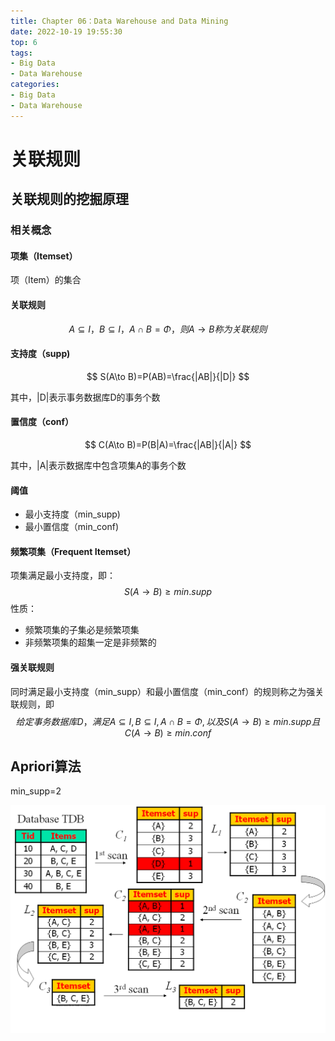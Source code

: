 ```yaml
---
title: Chapter 06：Data Warehouse and Data Mining
date: 2022-10-19 19:55:30
top: 6
tags:
- Big Data
- Data Warehouse
categories:
- Big Data
- Data Warehouse
---
```


# 关联规则

## 关联规则的挖掘原理

### 相关概念

#### 项集（Itemset）

项（Item）的集合

#### 关联规则

$$
A\subseteq I，B\subseteq I，A\cap B=\Phi，则A\to B称为关联规则
$$

#### 支持度（supp)

$$
S(A\to B)=P(AB)=\frac{|AB|}{|D|}
$$

其中，|D|表示事务数据库D的事务个数

#### 置信度（conf）

$$
C(A\to B)=P(B|A)=\frac{|AB|}{|A|}
$$

其中，|A|表示数据库中包含项集A的事务个数

#### 阈值

- 最小支持度（min_supp)
- 最小置信度（min_conf)

#### 频繁项集（Frequent Itemset）

项集满足最小支持度，即：
$$
S(A\to B)\ge min.supp
$$
性质：

- 频繁项集的子集必是频繁项集
- 非频繁项集的超集一定是非频繁的



#### 强关联规则

同时满足最小支持度（min_supp）和最小置信度（min_conf）的规则称之为强关联规则，即
$$
给定事务数据库D，满足A\subseteq I,B\subseteq I,A\cap B=\Phi,以及S(A\to B)\ge min.supp且C(A\to B)\ge min.conf
$$


## Apriori算法

min_supp=2

![image-20221019140559395](../images/DataMining/image-20221019140559395.png)
